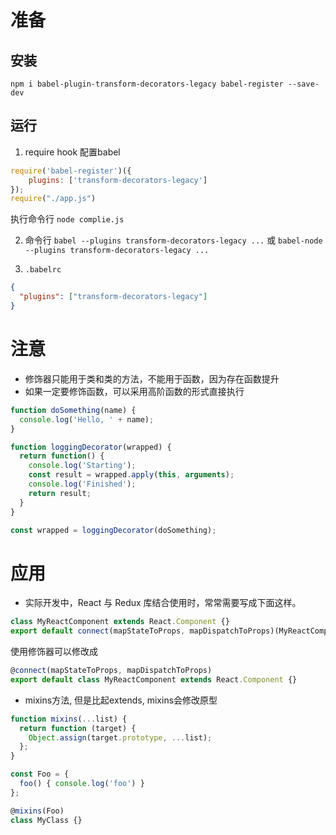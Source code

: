 # 准备
## 安装
`npm i babel-plugin-transform-decorators-legacy babel-register --save-dev`



## 运行
1. require hook
配置babel
```js
require('babel-register')({
    plugins: ['transform-decorators-legacy']
});
require("./app.js")
```
执行命令行
`node complie.js`

2. 命令行
`babel --plugins transform-decorators-legacy ...`
或
`babel-node --plugins transform-decorators-legacy ...`

3. `.babelrc`
```json
{
  "plugins": ["transform-decorators-legacy"]
}
```

# 注意
- 修饰器只能用于类和类的方法，不能用于函数，因为存在函数提升
- 如果一定要修饰函数，可以采用高阶函数的形式直接执行
```js
function doSomething(name) {
  console.log('Hello, ' + name);
}

function loggingDecorator(wrapped) {
  return function() {
    console.log('Starting');
    const result = wrapped.apply(this, arguments);
    console.log('Finished');
    return result;
  }
}

const wrapped = loggingDecorator(doSomething);
```


# 应用
- 实际开发中，React 与 Redux 库结合使用时，常常需要写成下面这样。
```jsx
class MyReactComponent extends React.Component {}
export default connect(mapStateToProps, mapDispatchToProps)(MyReactComponent);
```
使用修饰器可以修改成
```jsx
@connect(mapStateToProps, mapDispatchToProps)
export default class MyReactComponent extends React.Component {}
```

- mixins方法, 但是比起extends, mixins会修改原型
```js
function mixins(...list) {
  return function (target) {
    Object.assign(target.prototype, ...list);
  };
}

const Foo = {
  foo() { console.log('foo') }
};

@mixins(Foo)
class MyClass {}
```

